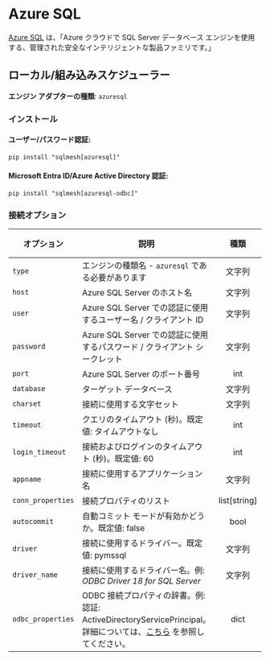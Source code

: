 # Azure SQL

[Azure SQL](https://azure.microsoft.com/en-us/products/azure-sql) は、「Azure クラウドで SQL Server データベース エンジンを使用する、管理された安全なインテリジェントな製品ファミリです。」

## ローカル/組み込みスケジューラー
**エンジン アダプターの種類**: `azuresql`

### インストール
#### ユーザー/パスワード認証:
```
pip install "sqlmesh[azuresql]"
```
#### Microsoft Entra ID/Azure Active Directory 認証:
```
pip install "sqlmesh[azuresql-odbc]"
```

### 接続オプション

| オプション | 説明 | 種類 | 必須 |
| ----------------- | ---------------------------------------------------------------- | :----------: | :------: |
| `type` | エンジンの種類名 - `azuresql` である必要があります | 文字列 | Y |
| `host` | Azure SQL Server のホスト名 | 文字列 | Y |
| `user` | Azure SQL Server での認証に使用するユーザー名 / クライアント ID | 文字列 | N |
| `password` | Azure SQL Server での認証に使用するパスワード / クライアント シークレット | 文字列 | N |
| `port` | Azure SQL Server のポート番号 | int | N |
| `database` | ターゲット データベース | 文字列 | N |
| `charset` | 接続に使用する文字セット | 文字列 | N |
| `timeout` | クエリのタイムアウト (秒)。既定値: タイムアウトなし | int | N |
| `login_timeout` | 接続およびログインのタイムアウト (秒)。既定値: 60 | int | N |
| `appname` | 接続に使用するアプリケーション名 | 文字列 | N |
| `conn_properties` | 接続プロパティのリスト | list[string] | N |
| `autocommit` | 自動コミット モードが有効かどうか。既定値: false | bool | N |
| `driver` | 接続に使用するドライバー。既定値: pymssql | 文字列 | N |
| `driver_name` | 接続に使用するドライバー名。例: *ODBC Driver 18 for SQL Server* | 文字列 | N |
| `odbc_properties` | ODBC 接続プロパティの辞書。例: 認証: ActiveDirectoryServicePrincipal。詳細については、[こちら](https://learn.microsoft.com/en-us/sql/connect/odbc/dsn-connection-string-attribute?view=sql-server-ver16) を参照してください。 | dict | N |